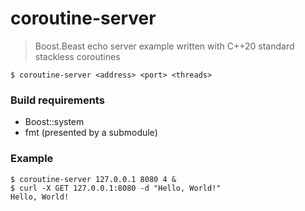 # coroutine-server
> Boost.Beast echo server example written with C++20 standard stackless coroutines
``` console
$ coroutine-server <address> <port> <threads>
```
### Build requirements
- Boost::system
- fmt (presented by a submodule)
### Example
```console
$ coroutine-server 127.0.0.1 8080 4 &
$ curl -X GET 127.0.0.1:8080 -d "Hello, World!"
Hello, World!
```

